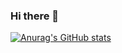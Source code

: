 ### Hi there 👋

[![Anurag's GitHub stats](https://github-readme-stats.vercel.app/api?username=pat-liemo&show_icons=true)](https://github.com/pat-liemo/github-readme-stats)
<!--
**pat-liemo/pat-liemo** is a ✨ _special_ ✨ repository because its `README.md` (this file) appears on your GitHub profile.

Here are some ideas to get you started:

- 🔭 I’m currently working on ...
- 🌱 I’m currently learning ...
- 👯 I’m looking to collaborate on ...
- 🤔 I’m looking for help with ...
- 💬 Ask me about ...
- 📫 How to reach me: ...
- 😄 Pronouns: ...
- ⚡ Fun fact: ...
-->


